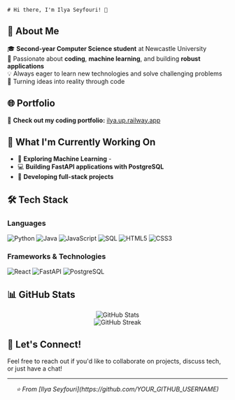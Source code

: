                                                                                                             # Hi there, I'm Ilya Seyfouri! 👋


## 💫 About Me

🎓 **Second-year Computer Science student** at Newcastle University  
🚀 Passionate about **coding**, **machine learning**, and building **robust applications**  
💡 Always eager to learn new technologies and solve challenging problems  
🌟 Turning ideas into reality through code


## 🌐 Portfolio

🔗 **Check out my coding portfolio:** [ilya.up.railway.app](https://ilya.up.railway.app)


## 🚀 What I'm Currently Working On

- 🤖 **Exploring Machine Learning** -
- 💻 **Building FastAPI applications with PostgreSQL** 
- 🔧 **Developing full-stack projects** 


## 🛠️ Tech Stack

### Languages
![Python](https://img.shields.io/badge/Python-3776AB?style=for-the-badge&logo=python&logoColor=white)
![Java](https://img.shields.io/badge/Java-ED8B00?style=for-the-badge&logo=openjdk&logoColor=white)
![JavaScript](https://img.shields.io/badge/JavaScript-F7DF1E?style=for-the-badge&logo=javascript&logoColor=black)
![SQL](https://img.shields.io/badge/SQL-336791?style=for-the-badge&logo=postgresql&logoColor=white)
![HTML5](https://img.shields.io/badge/HTML5-E34F26?style=for-the-badge&logo=html5&logoColor=white)
![CSS3](https://img.shields.io/badge/CSS3-1572B6?style=for-the-badge&logo=css3&logoColor=white)

### Frameworks & Technologies
![React](https://img.shields.io/badge/React-20232A?style=for-the-badge&logo=react&logoColor=61DAFB)
![FastAPI](https://img.shields.io/badge/FastAPI-005571?style=for-the-badge&logo=fastapi)
![PostgreSQL](https://img.shields.io/badge/PostgreSQL-316192?style=for-the-badge&logo=postgresql&logoColor=white)


## 📊 GitHub Stats

<div align="center">
  <img src="https://github-readme-stats.vercel.app/api?username=YOUR_GITHUB_USERNAME&show_icons=true&theme=tokyonight" alt="GitHub Stats" />
</div>

<div align="center">
  <img src="https://github-readme-streak-stats.herokuapp.com/?user=YOUR_GITHUB_USERNAME&theme=tokyonight" alt="GitHub Streak" />
</div>

## 🤝 Let's Connect!

Feel free to reach out if you'd like to collaborate on projects, discuss tech, or just have a chat!

---

<div align="center">
  <i>⭐️ From [Ilya Seyfouri](https://github.com/YOUR_GITHUB_USERNAME)</i>
</div>
